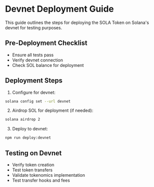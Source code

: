 # Devnet Deployment Guide

This guide outlines the steps for deploying the SOLA Token on Solana's devnet for testing purposes.

## Pre-Deployment Checklist

- Ensure all tests pass
- Verify devnet connection
- Check SOL balance for deployment

## Deployment Steps

1. Configure for devnet:
```bash
solana config set --url devnet
```

2. Airdrop SOL for deployment (if needed):
```bash
solana airdrop 2
```

3. Deploy to devnet:
```bash
npm run deploy:devnet
```

## Testing on Devnet

- Verify token creation
- Test token transfers
- Validate tokenomics implementation
- Test transfer hooks and fees 
